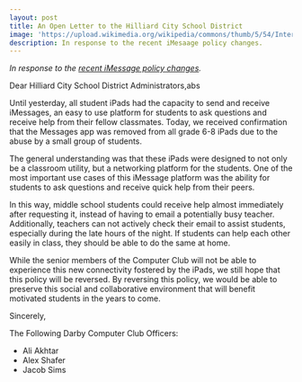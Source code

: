 ```yaml
---
layout: post
title: An Open Letter to the Hilliard City School District
image: 'https://upload.wikimedia.org/wikipedia/commons/thumb/5/54/Internet-mail.svg/480px-Internet-mail.svg.png'
description: In response to the recent iMesaage policy changes.
---
```


_In response to the [recent iMessage policy changes](http://www.hilliardschools.org/teens-and-the-internet-the-power-and-pitfalls-of-a-digital-life/)._

Dear Hilliard City School District Administrators,abs

Until yesterday, all student iPads had the capacity to send and receive iMessages,
an easy to use platform for students to ask questions and receive help from their
fellow classmates. Today, we received confirmation that the Messages app was removed
from all grade 6-8 iPads due to the abuse by a small group of students.

The general understanding was that these iPads were designed to not only be a
classroom utility, but a networking platform for the students. One of the most
important use cases of this iMessage platform was the ability for students to
ask questions and receive quick help from their peers.

In this way, middle school students could receive help almost immediately after
requesting it, instead of having to email a potentially busy teacher. Additionally,
teachers can not actively check their email to assist students, especially during
the late hours of the night. If students can help each other easily in class,
they should be able to do the same at home.

While the senior members of the Computer Club will not be able to experience this
new connectivity fostered by the iPads, we still hope that this policy will be
reversed. By reversing this policy, we would be able to preserve this social and
collaborative environment that will benefit motivated students in the years to
come.

Sincerely,

The Following Darby Computer Club Officers:

-   Ali Akhtar
-   Alex Shafer
-   Jacob Sims
